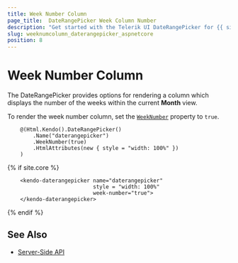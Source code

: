 ```yaml
---
title: Week Number Column
page_title:  DateRangePicker Week Column Number
description: "Get started with the Telerik UI DateRangePicker for {{ site.framework }} and learn how to render a column for the number of weeks within the current month."
slug: weeknumcolumn_daterangepicker_aspnetcore
position: 8
---
```


# Week Number Column

The DateRangePicker provides options for rendering a column which displays the number of the weeks within the current **Month** view.

To render the week number column, set the [`WeekNumber`](/api/Kendo.Mvc.UI.Fluent/DateRangePickerBuilder#weeknumbersystemboolean) property to `true`.

```HtmlHelper
    @(Html.Kendo().DateRangePicker()
        .Name("daterangepicker")
        .WeekNumber(true)
        .HtmlAttributes(new { style = "width: 100%" })
    )
```
{% if site.core %}
```TagHelper
    <kendo-daterangepicker name="daterangepicker"
                           style = "width: 100%"
                           week-number="true">
    </kendo-daterangepicker>
```    
{% endif %}

## See Also

* [Server-Side API](/api/daterangepicker)
